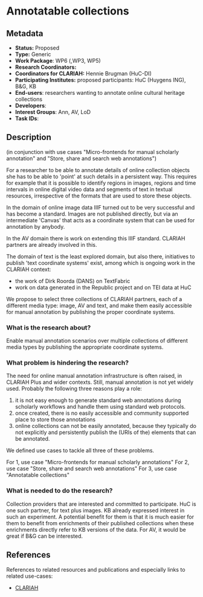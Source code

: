 # Annotatable collections

## Metadata

* **Status:**  Proposed
* **Type:** Generic
* **Work Package**: WP6 (,WP3, WP5)
* **Research Coordinators:**  
* **Coordinators for CLARIAH:**  Hennie Brugman (HuC-DI)
* **Participating Institutes:** proposed participants: HuC (Huygens ING), B&G, KB
* **End-users**: researchers wanting to annotate online cultural heritage collections
* **Developers**:
* **Interest Groups**: Ann, AV, LoD
* **Task IDs**: 

## Description

(in conjunction with use cases "Micro-frontends for manual scholarly annotation" and "Store, share and search web annotations")

For a researcher to be able to annotate details of online collection objects she has to be able to 'point' at such details in a persistent way. This requires for example that it is possible to identify regions in images, regions and time intervals in online digital video data and segments of text in textual resources, irrespective of the formats that are used to store these objects.

In the domain of online image data IIIF turned out to be very successful and has become a standard. Images are not published directly, but via an intermediate 'Canvas' that acts as a coordinate system that can be used for annotation by anybody.

In the AV domain there is work on extending this IIIF standard. CLARIAH partners are already involved in this.

The domain of text is the least explored domain, but also there, initiatives to publish 'text coordinate systems' exist, among which is ongoing work in the CLARIAH context:

- the work of Dirk Roorda (DANS) on TextFabric
- work on data generated in the Republic project and on TEI data at HuC

We propose to select three collections of CLARIAH partners, each of a different media type: image, AV and text, and make them easily accessible for manual annotation by publishing the proper coordinate systems.

### What is the research about?

Enable manual annotation scenarios over multiple collections of different media types by publishing the appropriate coordinate systems.

### What problem is hindering the research?

The need for online manual annotation infrastructure is often raised, in CLARIAH Plus and wider contexts. Still, manual annotation is not yet widely used. Probably the following three reasons play a role:

1. it is not easy enough to generate standard web annotations during scholarly workflows and handle them using standard web protocols.
2. once created, there is no easily accessible and community supported place to store those annotations
3. online collections can not be easily annotated, because they typically do not explicitly and persistently publish the (URIs of the) elements that can be annotated.

We defined use cases to tackle all three of these problems. 

For 1, use case "Micro-frontends for manual scholarly annotations"
For 2, use case "Store, share and search web annotations"
For 3, use case "Annotatable collections"

### What is needed to do the research?

Collection providers that are interested and committed to participate. HuC is one such partner, for text plus images. KB already expressed interest in such an experiment. A potential benefit for them is that it is much easier for them to benefit from enrichments of their published collections when these enrichments directly refer to KB versions of the data. For AV, it would be great if B&G can be interested.

## References

References to related resources and publications and especially links to related use-cases:

* [CLARIAH](https://clariah.nl)


